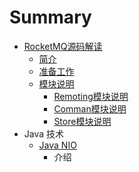 # Summary

* [RocketMQ源码解读](rocketmqyuan-ma-jie-du.md)
  * [简介](README.md)
  * [准备工作](zhun-bei-gong-zuo.md)
  * [模块说明](mo-kuai-shuo-ming.md)
    * [Remoting模块说明](xiang-mu-jie-gou-shuo-ming.md)
    * [Comman模块说明](comman.md)
    * [Store模块说明](storemo-kuai-shuo-ming.md)
* Java 技术
  * [Java NIO](java-nio.md)
    * 介绍



